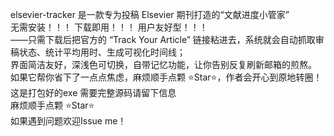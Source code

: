 
elsevier-tracker 是一款专为投稿 Elsevier 期刊打造的“文献进度小管家”  
无需安装！！！ 下载即用！！！ 用户友好型！！！  
——只需下载后把官方的 “Track Your Article” 链接粘进去，系统就会自动抓取审稿状态、统计平均用时、生成可视化时间线；  
界面简洁友好，深浅色可切换，自带记忆功能，让你告别反复刷新邮箱的煎熬。     
如果它帮你省下了一点点焦虑，麻烦顺手点颗 ⭐Star⭐，作者会开心到原地转圈！  
这是打包好的exe 需要完整源码请留下信息  
麻烦顺手点颗 ⭐Star⭐   
如果遇到问题欢迎Issue me！
